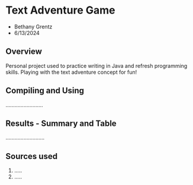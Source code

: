 # Text Adventure Game

* Bethany Grentz
* 6/13/2024

## Overview

Personal project used to practice writing in Java and refresh programming skills. Playing with the text adventure concept for fun!

## Compiling and Using

.........................

## Results - Summary and Table

..........................

## Sources used

1. .....
2. .....
